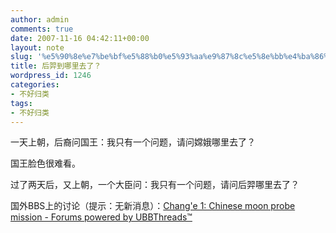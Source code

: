 ```yaml
---
author: admin
comments: true
date: 2007-11-16 04:42:11+00:00
layout: note
slug: '%e5%90%8e%e7%be%bf%e5%88%b0%e5%93%aa%e9%87%8c%e5%8e%bb%e4%ba%86%ef%bc%9f'
title: 后羿到哪里去了？
wordpress_id: 1246
categories:
- 不好归类
tags:
- 不好归类
---
```


一天上朝，后裔问国王：我只有一个问题，请问嫦娥哪里去了？  
  
国王脸色很难看。  
  
过了两天后，又上朝，一个大臣问：我只有一个问题，请问后羿哪里去了？  


国外BBS上的讨论（提示：无新消息）：[Chang'e 1: Chinese moon probe mission - Forums powered by UBBThreads™](http://uplink.space.com/showflat.php?Cat=&Board=missions&Number=811370&page=2&view=collapsed&sb=5&o=0&fpart=)  
  

